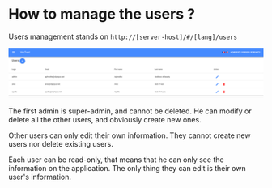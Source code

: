 # How to manage the users ?

Users management stands on `http://[server-host]/#/[lang]/users`

![Users page](./assets/users-en.png)

The first admin is super-admin, and cannot be deleted. He can modify or delete all the other users,
 and obviously create new ones.

Other users can only edit their own information. They cannot create new users nor delete existing users.

Each user can be read-only, that means that he can only see the information on the application. The only
 thing they can edit is their own user's information.
